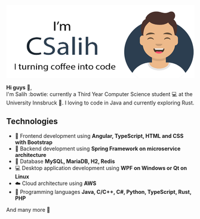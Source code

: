 ![Header](https://raw.githubusercontent.com/CSalih/CSalih/master/img/header.png)

**Hi guys** :wave:,  
I'm Salih :bowtie: currently a Third Year Computer Science student :computer: at the University Innsbruck :school:. I loving to code in Java and currently exploring Rust.


## Technologies
- :crystal_ball: Frontend development using **Angular, TypeScript, HTML and CSS with Bootstrap**
- :satellite: Backend development using **Spring Framework on microservice architecture**
- :floppy_disk: Database **MySQL, MariaDB, H2, Redis**
- :computer: Desktop application development using **WPF on Windows or Qt on Linux**
- :cloud: Cloud architecture using **AWS**
- :construction: Programming languages **Java, C/C++, C#, Python, TypeScript, Rust, PHP**

And many more :gift_heart: